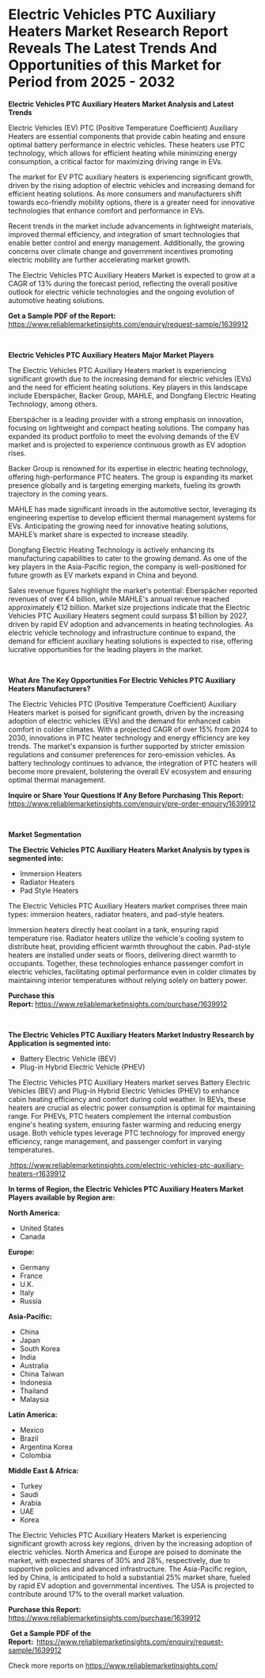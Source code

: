 <p><h1>Electric Vehicles PTC Auxiliary Heaters Market Research Report Reveals The Latest Trends And Opportunities of this Market for Period from 2025 - 2032</h1></p><p><strong>Electric Vehicles PTC Auxiliary Heaters Market Analysis and Latest Trends</strong></p>
<p><p>Electric Vehicles (EV) PTC (Positive Temperature Coefficient) Auxiliary Heaters are essential components that provide cabin heating and ensure optimal battery performance in electric vehicles. These heaters use PTC technology, which allows for efficient heating while minimizing energy consumption, a critical factor for maximizing driving range in EVs. </p><p>The market for EV PTC auxiliary heaters is experiencing significant growth, driven by the rising adoption of electric vehicles and increasing demand for efficient heating solutions. As more consumers and manufacturers shift towards eco-friendly mobility options, there is a greater need for innovative technologies that enhance comfort and performance in EVs. </p><p>Recent trends in the market include advancements in lightweight materials, improved thermal efficiency, and integration of smart technologies that enable better control and energy management. Additionally, the growing concerns over climate change and government incentives promoting electric mobility are further accelerating market growth. </p><p>The Electric Vehicles PTC Auxiliary Heaters Market is expected to grow at a CAGR of 13% during the forecast period, reflecting the overall positive outlook for electric vehicle technologies and the ongoing evolution of automotive heating solutions.</p></p>
<p><strong>Get a Sample PDF of the Report:&nbsp;</strong> <a href="https://www.reliablemarketinsights.com/enquiry/request-sample/1639912?utm_campaign=2183&utm_medium=2&utm_source=Github&utm_content=ia&utm_term=30032025&utm_id=electric-vehicles-ptc-auxiliary-heaters">https://www.reliablemarketinsights.com/enquiry/request-sample/1639912</a></p>
<p>&nbsp;</p>
<p><strong>Electric Vehicles PTC Auxiliary Heaters Major Market Players</strong></p>
<p><p>The Electric Vehicles PTC Auxiliary Heaters market is experiencing significant growth due to the increasing demand for electric vehicles (EVs) and the need for efficient heating solutions. Key players in this landscape include Eberspächer, Backer Group, MAHLE, and Dongfang Electric Heating Technology, among others.</p><p>Eberspächer is a leading provider with a strong emphasis on innovation, focusing on lightweight and compact heating solutions. The company has expanded its product portfolio to meet the evolving demands of the EV market and is projected to experience continuous growth as EV adoption rises.</p><p>Backer Group is renowned for its expertise in electric heating technology, offering high-performance PTC heaters. The group is expanding its market presence globally and is targeting emerging markets, fueling its growth trajectory in the coming years.</p><p>MAHLE has made significant inroads in the automotive sector, leveraging its engineering expertise to develop efficient thermal management systems for EVs. Anticipating the growing need for innovative heating solutions, MAHLE’s market share is expected to increase steadily.</p><p>Dongfang Electric Heating Technology is actively enhancing its manufacturing capabilities to cater to the growing demand. As one of the key players in the Asia-Pacific region, the company is well-positioned for future growth as EV markets expand in China and beyond.</p><p>Sales revenue figures highlight the market's potential: Eberspächer reported revenues of over €4 billion, while MAHLE's annual revenue reached approximately €12 billion. Market size projections indicate that the Electric Vehicles PTC Auxiliary Heaters segment could surpass $1 billion by 2027, driven by rapid EV adoption and advancements in heating technologies. As electric vehicle technology and infrastructure continue to expand, the demand for efficient auxiliary heating solutions is expected to rise, offering lucrative opportunities for the leading players in the market.</p></p>
<p>&nbsp;</p>
<p><strong>What Are The Key Opportunities For Electric Vehicles PTC Auxiliary Heaters Manufacturers?</strong></p>
<p><p>The Electric Vehicles PTC (Positive Temperature Coefficient) Auxiliary Heaters market is poised for significant growth, driven by the increasing adoption of electric vehicles (EVs) and the demand for enhanced cabin comfort in colder climates. With a projected CAGR of over 15% from 2024 to 2030, innovations in PTC heater technology and energy efficiency are key trends. The market's expansion is further supported by stricter emission regulations and consumer preferences for zero-emission vehicles. As battery technology continues to advance, the integration of PTC heaters will become more prevalent, bolstering the overall EV ecosystem and ensuring optimal thermal management.</p></p>
<p><strong>Inquire or Share Your Questions If Any Before Purchasing This Report:</strong> <a href="https://www.reliablemarketinsights.com/enquiry/pre-order-enquiry/1639912?utm_campaign=2183&utm_medium=2&utm_source=Github&utm_content=ia&utm_term=30032025&utm_id=electric-vehicles-ptc-auxiliary-heaters">https://www.reliablemarketinsights.com/enquiry/pre-order-enquiry/1639912</a></p>
<p>&nbsp;</p>
<p><strong>Market Segmentation</strong></p>
<p><strong>The Electric Vehicles PTC Auxiliary Heaters Market Analysis by types is segmented into:</strong></p>
<p><ul><li>Immersion Heaters</li><li>Radiator Heaters</li><li>Pad Style Heaters</li></ul></p>
<p><p>The Electric Vehicles PTC Auxiliary Heaters market comprises three main types: immersion heaters, radiator heaters, and pad-style heaters. </p><p>Immersion heaters directly heat coolant in a tank, ensuring rapid temperature rise. Radiator heaters utilize the vehicle's cooling system to distribute heat, providing efficient warmth throughout the cabin. Pad-style heaters are installed under seats or floors, delivering direct warmth to occupants. Together, these technologies enhance passenger comfort in electric vehicles, facilitating optimal performance even in colder climates by maintaining interior temperatures without relying solely on battery power.</p></p>
<p><strong>Purchase this Report:&nbsp;</strong><a href="https://www.reliablemarketinsights.com/purchase/1639912?utm_campaign=2183&utm_medium=2&utm_source=Github&utm_content=ia&utm_term=30032025&utm_id=electric-vehicles-ptc-auxiliary-heaters">https://www.reliablemarketinsights.com/purchase/1639912</a></p>
<p>&nbsp;</p>
<p><strong>The Electric Vehicles PTC Auxiliary Heaters Market Industry Research by Application is segmented into:</strong></p>
<p><ul><li>Battery Electric Vehicle (BEV)</li><li>Plug-in Hybrid Electric Vehicle (PHEV)</li></ul></p>
<p><p>The Electric Vehicles PTC Auxiliary Heaters market serves Battery Electric Vehicles (BEV) and Plug-in Hybrid Electric Vehicles (PHEV) to enhance cabin heating efficiency and comfort during cold weather. In BEVs, these heaters are crucial as electric power consumption is optimal for maintaining range. For PHEVs, PTC heaters complement the internal combustion engine's heating system, ensuring faster warming and reducing energy usage. Both vehicle types leverage PTC technology for improved energy efficiency, range management, and passenger comfort in varying temperatures.</p></p>
<p><a href="https://www.reliablemarketinsights.com/electric-vehicles-ptc-auxiliary-heaters-r1639912?utm_campaign=2183&utm_medium=2&utm_source=Github&utm_content=ia&utm_term=30032025&utm_id=electric-vehicles-ptc-auxiliary-heaters">&nbsp;https://www.reliablemarketinsights.com/electric-vehicles-ptc-auxiliary-heaters-r1639912</a></p>
<p><strong>In terms of Region, the Electric Vehicles PTC Auxiliary Heaters Market Players available by Region are:</strong></p>
<p>
    <p> <strong> North America: </strong>
        <ul>
            <li>United States</li>
            <li>Canada</li>
        </ul>
        </p> 
    <p> <strong> Europe: </strong>
        <ul>
            <li>Germany</li>
            <li>France</li>
            <li>U.K.</li>
            <li>Italy</li>
            <li>Russia</li>
        </ul>
        </p> 
    <p> <strong> Asia-Pacific: </strong>
        <ul>
            <li>China</li>
            <li>Japan</li>
            <li>South Korea</li>
            <li>India</li>
            <li>Australia</li>
            <li>China Taiwan</li>
            <li>Indonesia</li>
            <li>Thailand</li>
            <li>Malaysia</li>
        </ul>
        </p> 
    <p> <strong> Latin America: </strong>
        <ul>
            <li>Mexico</li>
            <li>Brazil</li>
            <li>Argentina Korea</li>
            <li>Colombia</li>
        </ul>
        </p> 
    <p> <strong> Middle East & Africa: </strong>
        <ul>
            <li>Turkey</li>
            <li>Saudi</li>
            <li>Arabia</li>
            <li>UAE</li>
            <li>Korea</li>
        </ul>
    </p>
    </p>
<p><p>The Electric Vehicles PTC Auxiliary Heaters Market is experiencing significant growth across key regions, driven by the increasing adoption of electric vehicles. North America and Europe are poised to dominate the market, with expected shares of 30% and 28%, respectively, due to supportive policies and advanced infrastructure. The Asia-Pacific region, led by China, is anticipated to hold a substantial 25% market share, fueled by rapid EV adoption and governmental incentives. The USA is projected to contribute around 17% to the overall market valuation.</p></p>
<p><strong>Purchase this Report: </strong><a href="https://www.reliablemarketinsights.com/purchase/1639912?utm_campaign=2183&utm_medium=2&utm_source=Github&utm_content=ia&utm_term=30032025&utm_id=electric-vehicles-ptc-auxiliary-heaters">https://www.reliablemarketinsights.com/purchase/1639912</a></p>
<p>&nbsp;<strong>Get a Sample PDF of the Report:&nbsp;&nbsp;</strong><a href="https://www.reliablemarketinsights.com/enquiry/request-sample/1639912?utm_campaign=2183&utm_medium=2&utm_source=Github&utm_content=ia&utm_term=30032025&utm_id=electric-vehicles-ptc-auxiliary-heaters">https://www.reliablemarketinsights.com/enquiry/request-sample/1639912</a></p>
<p><strong></strong></p>
<p>Check more reports on <a href="https://www.reliablemarketinsights.com/?utm_campaign=2183&utm_medium=2&utm_source=Github&utm_content=ia&utm_term=30032025&utm_id=electric-vehicles-ptc-auxiliary-heaters">https://www.reliablemarketinsights.com/</a></p>